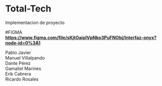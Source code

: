 # Total-Tech
Implementacion de proyecto

#FIGMA <br>
<strong>https://www.figma.com/file/sKjtOaipIVpNko3PuFNObj/Interfaz-onyx?node-id=0%3A1 </strong>

Pablo Javier <br>
Manuel Villalpando <br>
Dante Pérez <br>
Gamaliel Marines <br>
Erik Cabrera <br>
Ricardo Rosales <br>


